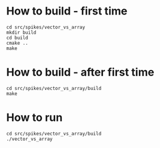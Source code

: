 # How to build - first time

    cd src/spikes/vector_vs_array
    mkdir build
    cd build
    cmake ..
    make


# How to build - after first time

    cd src/spikes/vector_vs_array/build
    make


# How to run

    cd src/spikes/vector_vs_array/build
    ./vector_vs_array
